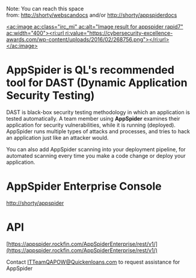 
Note: You can reach this space from: [http://shorty/webscandocs](http://shorty/webscandocs) and/or [http://shorty/appspiderdocs](http://shorty/appspiderdocs)



[<ac:image ac:class="irc_mi" ac:alt="Image result for appspider rapid7" ac:width="400"><ri:url ri:value="https://cybersecurity-excellence-awards.com/wp-content/uploads/2016/02/268756.png"></ri:url></ac:image>](http://shorty/appspider)

# AppSpider is QL's recommended tool for DAST (Dynamic Application Security Testing)

DAST is black-box security testing methodology in which an application is tested automatically. A team member using **AppSpider** examines their application for security vulnerabilities, while it is running (deployed). AppSpider runs multiple types of attacks and processes, and tries to hack an application just like an attacker would.



You can also add AppSpider scanning into your deployment pipeline, for automated scanning every time you make a code change or deploy your application.

# AppSpider Enterprise Console

[http://shorty/appspider](http://shorty/appspider)

# API

[https://appspider.rockfin.com/AppSpiderEnterprise/rest/v1/](https://appspider.rockfin.com/AppSpiderEnterprise/rest/v1/)



Contact [ITTeamQAPOW@Quickenloans.com](mailto:ITTeamQAPOW@Quickenloans.com) to request assistance for AppSpider
